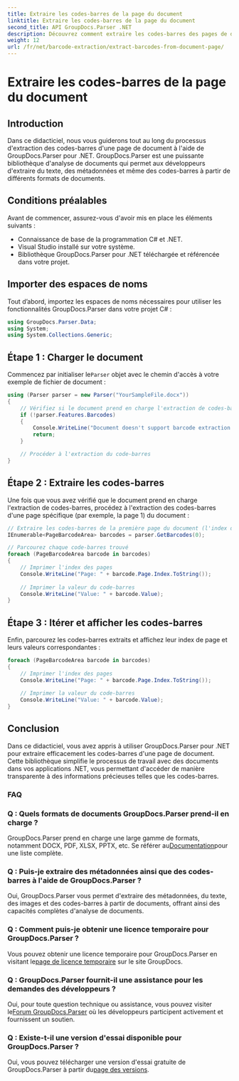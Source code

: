 ```yaml
---
title: Extraire les codes-barres de la page du document
linktitle: Extraire les codes-barres de la page du document
second_title: API GroupDocs.Parser .NET
description: Découvrez comment extraire les codes-barres des pages de documents à l'aide de GroupDocs.Parser pour .NET. Ce didacticiel fournit des conseils étape par étape pour l'extraction de codes-barres.
weight: 12
url: /fr/net/barcode-extraction/extract-barcodes-from-document-page/
---
```


# Extraire les codes-barres de la page du document

## Introduction
Dans ce didacticiel, nous vous guiderons tout au long du processus d'extraction des codes-barres d'une page de document à l'aide de GroupDocs.Parser pour .NET. GroupDocs.Parser est une puissante bibliothèque d'analyse de documents qui permet aux développeurs d'extraire du texte, des métadonnées et même des codes-barres à partir de différents formats de documents.
## Conditions préalables

Avant de commencer, assurez-vous d'avoir mis en place les éléments suivants :
- Connaissance de base de la programmation C# et .NET.
- Visual Studio installé sur votre système.
- Bibliothèque GroupDocs.Parser pour .NET téléchargée et référencée dans votre projet.
## Importer des espaces de noms
Tout d’abord, importez les espaces de noms nécessaires pour utiliser les fonctionnalités GroupDocs.Parser dans votre projet C# :

```csharp
using GroupDocs.Parser.Data;
using System;
using System.Collections.Generic;
```
## Étape 1 : Charger le document

 Commencez par initialiser le`Parser` objet avec le chemin d'accès à votre exemple de fichier de document :

```csharp
using (Parser parser = new Parser("YourSampleFile.docx"))
{
    // Vérifiez si le document prend en charge l'extraction de codes-barres
    if (!parser.Features.Barcodes)
    {
        Console.WriteLine("Document doesn't support barcode extraction.");
        return;
    }

    // Procéder à l'extraction du code-barres
}
```
## Étape 2 : Extraire les codes-barres

Une fois que vous avez vérifié que le document prend en charge l'extraction de codes-barres, procédez à l'extraction des codes-barres d'une page spécifique (par exemple, la page 1) du document :

```csharp
// Extraire les codes-barres de la première page du document (l'index de la page est basé sur 0)
IEnumerable<PageBarcodeArea> barcodes = parser.GetBarcodes(0);

// Parcourez chaque code-barres trouvé
foreach (PageBarcodeArea barcode in barcodes)
{
    // Imprimer l'index des pages
    Console.WriteLine("Page: " + barcode.Page.Index.ToString());
    
    // Imprimer la valeur du code-barres
    Console.WriteLine("Value: " + barcode.Value);
}
```
## Étape 3 : Itérer et afficher les codes-barres

Enfin, parcourez les codes-barres extraits et affichez leur index de page et leurs valeurs correspondantes :

```csharp
foreach (PageBarcodeArea barcode in barcodes)
{
    // Imprimer l'index des pages
    Console.WriteLine("Page: " + barcode.Page.Index.ToString());
    
    // Imprimer la valeur du code-barres
    Console.WriteLine("Value: " + barcode.Value);
}
```
## Conclusion

Dans ce didacticiel, vous avez appris à utiliser GroupDocs.Parser pour .NET pour extraire efficacement les codes-barres d'une page de document. Cette bibliothèque simplifie le processus de travail avec des documents dans vos applications .NET, vous permettant d'accéder de manière transparente à des informations précieuses telles que les codes-barres.

### FAQ

### Q : Quels formats de documents GroupDocs.Parser prend-il en charge ?
 GroupDocs.Parser prend en charge une large gamme de formats, notamment DOCX, PDF, XLSX, PPTX, etc. Se référer au[Documentation](https://tutorials.groupdocs.com/parser/net/)pour une liste complète.

### Q : Puis-je extraire des métadonnées ainsi que des codes-barres à l'aide de GroupDocs.Parser ?
Oui, GroupDocs.Parser vous permet d'extraire des métadonnées, du texte, des images et des codes-barres à partir de documents, offrant ainsi des capacités complètes d'analyse de documents.

### Q : Comment puis-je obtenir une licence temporaire pour GroupDocs.Parser ?
 Vous pouvez obtenir une licence temporaire pour GroupDocs.Parser en visitant le[page de licence temporaire](https://purchase.groupdocs.com/temporary-license/) sur le site GroupDocs.

### Q : GroupDocs.Parser fournit-il une assistance pour les demandes des développeurs ?
 Oui, pour toute question technique ou assistance, vous pouvez visiter le[Forum GroupDocs.Parser](https://forum.groupdocs.com/c/parser/17) où les développeurs participent activement et fournissent un soutien.

### Q : Existe-t-il une version d'essai disponible pour GroupDocs.Parser ?
 Oui, vous pouvez télécharger une version d'essai gratuite de GroupDocs.Parser à partir du[page des versions](https://releases.groupdocs.com/).